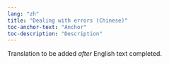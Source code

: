 ```yaml
---
lang: "zh"
title: "Dealing with errors (Chinese)"
toc-anchor-text: "Anchor"
toc-description: "Description"
---
```

Translation to be added _after_ English text completed.
